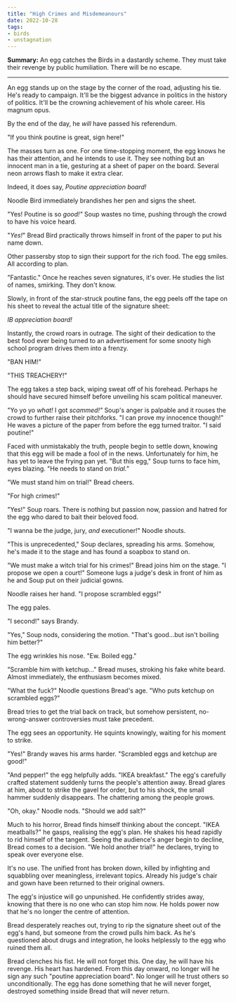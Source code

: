 ```yaml
---
title: "High Crimes and Misdemeanours"
date: 2022-10-28
tags:
- birds
- unstagnation
---
```


**Summary:** An egg catches the Birds in a dastardly scheme. They must take their revenge by public humiliation. There will be no escape.

<!-- more -->

---

An egg stands up on the stage by the corner of the road, adjusting his tie. He's ready to campaign. It'll be the biggest advance in politics in the history of politics. It'll be the crowning achievement of his whole career. His magnum opus.

By the end of the day, he *will* have passed his referendum.

"If you think poutine is great, sign here!"

The masses turn as one. For one time-stopping moment, the egg knows he has their attention, and he intends to use it. They see nothing but an innocent man in a tie, gesturing at a sheet of paper on the board. Several neon arrows flash to make it extra clear.

Indeed, it does say, *Poutine appreciation board!*

Noodle Bird immediately brandishes her pen and signs the sheet.

"Yes! Poutine is so *good!"* Soup wastes no time, pushing through the crowd to have his voice heard.

"*Yes!*" Bread Bird practically throws himself in front of the paper to put his name down.

Other passersby stop to sign their support for the rich food. The egg smiles. All according to plan. 

"Fantastic." Once he reaches seven signatures, it's over. He studies the list of names, smirking. They don't know.

Slowly, in front of the star-struck poutine fans, the egg peels off the tape on his sheet to reveal the actual title of the signature sheet:

*IB appreciation board!*

Instantly, the crowd roars in outrage. The sight of their dedication to the best food ever being turned to an advertisement for some snooty high school program drives them into a frenzy.

"BAN HIM!"

"THIS TREACHERY!"

The egg takes a step back, wiping sweat off of his forehead. Perhaps he should have secured himself before unveiling his scam political maneuver.

"Yo yo yo *what!* I got *scammed!"* Soup's anger is palpable and it rouses the crowd to further raise their pitchforks. "I can prove my innocence though!" He waves a picture of the paper from before the egg turned traitor. "I said poutine!"

Faced with unmistakably the truth, people begin to settle down, knowing that this egg will be made a fool of in the news. Unfortunately for him, he has yet to leave the frying pan yet. "But this egg," Soup turns to face him, eyes blazing. "He needs to stand on *trial."*

"We must stand him on trial!" Bread cheers.

"For high crimes!"

"Yes!" Soup roars. There is nothing but passion now, passion and hatred for the egg who dared to bait their beloved food.

"I wanna be the judge, jury, *and* executioner!" Noodle shouts.

"This is unprecedented," Soup declares, spreading his arms. Somehow, he's made it to the stage and has found a soapbox to stand on.

"We must make a witch trial for his crimes!" Bread joins him on the stage. "I propose we open a court!" Someone lugs a judge's desk in front of him as he and Soup put on their judicial gowns.

Noodle raises her hand. "I propose scrambled eggs!"

The egg pales.

"I second!" says Brandy.

"Yes," Soup nods, considering the motion. "That's good…but isn't boiling him better?"

The egg wrinkles his nose. "Ew. Boiled egg."

"Scramble him with ketchup…" Bread muses, stroking his fake white beard. Almost immediately, the enthusiasm becomes mixed.

"What the fuck?" Noodle questions Bread's age. "Who puts ketchup on scrambled eggs?"

Bread tries to get the trial back on track, but somehow persistent, no-wrong-answer controversies must take precedent.

The egg sees an opportunity. He squints knowingly, waiting for his moment to strike.

"Yes!" Brandy waves his arms harder. "Scrambled eggs and ketchup are good!"

"And pepper!" the egg helpfully adds. "IKEA breakfast." The egg's carefully crafted statement suddenly turns the people's attention away. Bread glares at him, about to strike the gavel for order, but to his shock, the small hammer suddenly disappears. The chattering among the people grows.

"Oh, okay." Noodle nods. "Should we add salt?"

Much to his horror, Bread finds himself thinking about the concept. "IKEA meatballs?" he gasps, realising the egg's plan. He shakes his head rapidly to rid himself of the tangent. Seeing the audience's anger begin to decline, Bread comes to a decision. "We hold another trial!" he declares, trying to speak over everyone else.

It's no use. The unified front has broken down, killed by infighting and squabbling over meaningless, irrelevant topics. Already his judge's chair and gown have been returned to their original owners. 

The egg's injustice will go unpunished. He confidently strides away, knowing that there is no one who can stop him now. He holds power now that he's no longer the centre of attention.

Bread desperately reaches out, trying to rip the signature sheet out of the egg's hand, but someone from the crowd pulls him back. As he's questioned about drugs and integration, he looks helplessly to the egg who ruined them all.

Bread clenches his fist. He will not forget this. One day, he will have his revenge. His heart has hardened. From this day onward, no longer will he sign any such "poutine appreciation board". No longer will he trust others so unconditionally. The egg has done something that he will never forget, destroyed something inside Bread that will never return.
